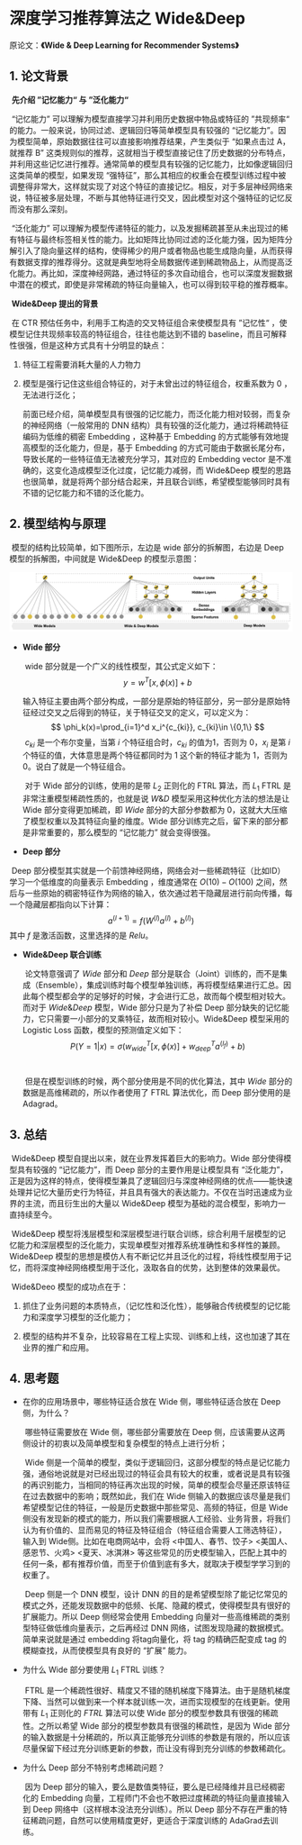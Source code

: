 # 深度学习推荐算法之 Wide&Deep

原论文：**《Wide & Deep Learning for Recommender Systems》**



## 1. 论文背景

​		**先介绍 ”记忆能力“ 与 ”泛化能力“**

​		“记忆能力” 可以理解为模型直接学习并利用历史数据中物品或特征的 ”共现频率“ 的能力。一般来说，协同过滤、逻辑回归等简单模型具有较强的 “记忆能力”。因为模型简单，原始数据往往可以直接影响推荐结果，产生类似于 “如果点击过 A，就推荐 B” 这类规则似的推荐，这就相当于模型直接记住了历史数据的分布特点，并利用这些记忆进行推荐。通常简单的模型具有较强的记忆能力，比如像逻辑回归这类简单的模型，如果发现 “强特征”，那么其相应的权重会在模型训练过程中被调整得非常大，这样就实现了对这个特征的直接记忆。相反，对于多层神经网络来说，特征被多层处理，不断与其他特征进行交叉，因此模型对这个强特征的记忆反而没有那么深刻。

​		“泛化能力” 可以理解为模型传递特征的能力，以及发掘稀疏甚至从未出现过的稀有特征与最终标签相关性的能力。比如矩阵比协同过滤的泛化能力强，因为矩阵分解引入了隐向量这样的结构，使得稀少的用户或者物品也能生成隐向量，从而获得有数据支撑的推荐得分。这就是典型地将全局数据传递到稀疏物品上，从而提高泛化能力。再比如，深度神经网路，通过特征的多次自动组合，也可以深度发掘数据中潜在的模式，即使是非常稀疏的特征向量输入，也可以得到较平稳的推荐概率。

​		**Wide&Deep 提出的背景**

​		 在 CTR 预估任务中，利用手工构造的交叉特征组合来使模型具有 ”记忆性“ ，使模型记住共现频率较高的特征组合，往往也能达到不错的 baseline，而且可解释性很强，但是这种方式具有十分明显的缺点：

  1. 特征工程需要消耗大量的人力物力

  2. 模型是强行记住这些组合特征的，对于未曾出过的特征组合，权重系数为 0 ，无法进行泛化；

       前面已经介绍，简单模型具有很强的记忆能力，而泛化能力相对较弱，而复杂的神经网络（一般常用的 DNN 结构）具有较强的泛化能力，通过将稀疏特征编码为低维的稠密 Embedding ，这种基于 Embedding 的方式能够有效地提高模型的泛化能力，但是，基于 Embedding 的方式可能由于数据长尾分布，导致长尾的一些特征值无法被充分学习，其对应的 Embedding vector 是不准确的，这变化造成模型泛化过度，记忆能力减弱，而 Wide&Deep 模型的思路也很简单，就是将两个部分结合起来，并且联合训练，希望模型能够同时具有不错的记忆能力和不错的泛化能力。
       
       

## 2. 模型结构与原理

​		模型的结构比较简单，如下图所示，左边是 wide 部分的拆解图，右边是 Deep 模型的拆解图，中间就是 Wide&Deep 的模型示意图：

<img src="./figures/Wide&Deep.png" >

- **Wide 部分**

  ​	wide 部分就是一个广义的线性模型，其公式定义如下：
  $$
  y=w^T[x,\phi(x)]+b
  $$
  

  输入特征主要由两个部分构成，一部分是原始的特征部分，另一部分是原始特征经过交叉之后得到的特征，关于特征交叉的定义，可以定义为：
  $$
  \phi_k(x)=\prod_{i=1}^d x_i^{c_{ki}}, c_{ki}\in \{0,1\}
  $$
  ​	$c_{ki}$ 是一个布尔变量，当第 $i$ 个特征组合时，$c_{ki}$ 的值为1，否则为 0，$x_i$ 是第 $i$ 个特征的值，大体意思是两个特征都同时为 1 这个新的特征才能为 1，否则为 0。说白了就是一个特征组合。

  ​	对于 Wide 部分的训练，使用的是带 $L_2$ 正则化的 FTRL 算法，而 $L_1$ FTRL 是非常注重模型稀疏性质的，也就是说 $W\&D$ 模型采用这种优化方法的想法是让 Wide 部分变得更加稀疏，即 $Wide$ 部分的大部分参数都为 0，这就大大压缩了模型权重以及其特征向量的维度。Wide 部分训练完之后，留下来的部分都是非常重要的，那么模型的 “记忆能力” 就会变得很强。

  

-   **Deep 部分**

  ​	Deep 部分模型其实就是一个前馈神经网络，网络会对一些稀疏特征（比如ID）学习一个低维度的向量表示 Embedding ，维度通常在 $O(10)-O(100)$ 之间，然后与一些原始的稠密特征作为网络的输入，依次通过若干隐藏层进行前向传播，每一个隐藏层都指向以下计算：
  $$
  a^{(l+1)}=f(W^{(l)}a^{(l)}+b^{(l)})
  $$
  ​		其中 $f$ 是激活函数，这里选择的是 $Relu$。

  

- **Wide&Deep 联合训练**

  ​	论文特意强调了 $Wide$ 部分和 $Deep$ 部分是联合（Joint）训练的，而不是集成（Ensemble），集成训练时每个模型单独训练，再将模型结果进行汇总。因此每个模型都会学的足够好的时候，才会进行汇总，故而每个模型相对较大。而对于 $Wide\&Deep$ 模型，Wide 部分只是为了补偿 Deep 部分缺失的记忆能力，它只需要一小部分的叉乘特征，故而相对较小。Wide&Deep 模型采用的Logistic Loss 函数，模型的预测值定义如下：
  $$
  P(Y=1|x)=\sigma(w^T_{wide}[x,\phi(x)]+w^T_{deep}a^{(l_f)}+b)
  $$
  ​		

  ​		但是在模型训练的时候，两个部分使用是不同的优化算法，其中 $Wide$ 部分的数据是高维稀疏的，所以作者使用了 FTRL 算法优化，而 Deep 部分使用的是 Adagrad。
  
  

## 3. 总结

​		Wide&Deep 模型自提出以来，就在业界发挥着巨大的影响力。Wide 部分使得模型具有较强的 “记忆能力”，而 Deep 部分的主要作用是让模型具有 “泛化能力”，正是因为这样的特点，使得模型兼具了逻辑回归与深度神经网络的优点——能快速处理并记忆大量历史行为特征，并且具有强大的表达能力。不仅在当时迅速成为业界的主流，而且衍生出的大量以 Wide&Deep 模型为基础的混合模型，影响力一直持续至今。

​		Wide&Deep 模型将浅层模型和深层模型进行联合训练，综合利用千层模型的记忆能力和深层模型的泛化能力，实现单模型对推荐系统准确性和多样性的兼顾。Wide&Deep 模型的思想是模仿人有不断记忆并且泛化的过程，将线性模型用于记忆，而将深度神经网络模型用于泛化，汲取各自的优势，达到整体的效果最优。

​		Wide&Deeo 模型的成功点在于：

  1. 抓住了业务问题的本质特点，（记忆性和泛化性），能够融合传统模型的记忆能力和深度学习模型的泛化能力；

  2. 模型的结构并不复杂，比较容易在工程上实现、训练和上线，这也加速了其在业界的推广和应用。

     

## 4. 思考题

- 在你的应用场景中，哪些特征适合放在 Wide 侧，哪些特征适合放在 Deep 侧，为什么？

  ​		哪些特征需要放在 Wide 侧，哪些部分需要放在 Deep 侧，应该需要从这两侧设计的初衷以及简单模型和复杂模型的特点上进行分析；

  ​		Wide 侧是一个简单的模型，类似于逻辑回归，这部分模型的特点是记忆能力强，通俗地说就是对已经出现过的特征会具有较大的权重，或者说是具有较强的再识别能力，当相同的特征再次出现的时候，简单的模型会尽量还原该特征在过去数据中的影响；既然如此，我们在 Wide 侧输入的数据应该尽量是我们希望模型记住的特征，一般是历史数据中那些常见、高频的特征，但是 Wide 侧没有发现新的模式的能力，所以我们需要根据人工经验、业务背景，将我们认为有价值的、显而易见的特征及特征组合（特征组合需要人工筛选特征），输入到 Wide侧。比如在电商网站中，会将 <中国人、春节、饺子> <美国人、感恩节、火鸡> <夏天、冰淇淋> 等这些常见的历史模型输入，匹配上其中的任何一条，都有推荐价值，而至于价值到底有多大，就取决于模型学学习到的权重了。

  ​		Deep 侧是一个 DNN 模型，设计 DNN 的目的是希望模型除了能记忆常见的模式之外，还能发现数据中的低频、长尾、隐藏的模式，使得模型具有很好的扩展能力。所以 Deep 侧经常会使用 Embedding 向量对一些高维稀疏的类别型特征做低维向量表示，之后再经过 DNN 网络，试图发现隐藏的数据模式。简单来说就是通过 embedding 将tag向量化，将 tag 的精确匹配变成 tag 的模糊查找，从而使模型具有良好的 “扩展” 能力。

  

- 为什么 Wide 部分要使用 $L_1$ FTRL 训练？

  ​		FTRL 是一个稀疏性很好、精度又不错的随机梯度下降算法。由于是随机梯度下降、当然可以做到来一个样本就训练一次，进而实现模型的在线更新。使用带有 $L_1$ 正则化的 $FTRL$ 算法可以使 Wide 部分的模型参数具有很强的稀疏性。之所以希望 Wide 部分的模型参数具有很强的稀疏性，是因为 Wide 部分的输入数据是十分稀疏的，所以真正能够充分训练的参数是有限的，所以应该尽量保留下经过充分训练更新的参数，而让没有得到充分训练的参数稀疏化。

  

- 为什么 Deep 部分不特别考虑稀疏问题？ 

  ​		因为 Deep 部分的输入，要么是数值类特征，要么是已经降维并且已经稠密化的 Embedding 向量，工程师门不会也不敢把过度稀疏的特征向量直接输入到 Deep 网络中（这样根本没法充分训练）。所以 Deep 部分不存在严重的特征稀疏问题，自然可以使用精度更好，更适合于深度训练的 AdaGrad去训练。